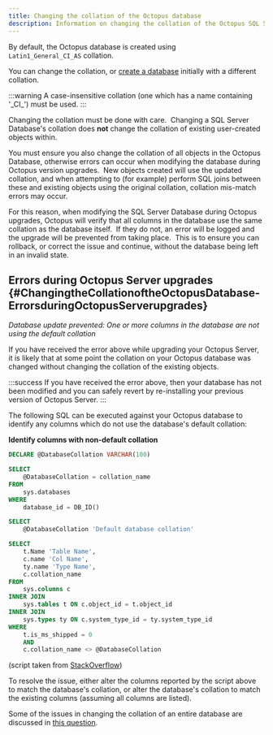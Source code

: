 ```yaml
---
title: Changing the collation of the Octopus database
description: Information on changing the collation of the Octopus SQL Server Database.
---
```


By default, the Octopus database is created using `Latin1_General_CI_AS` collation.

You can change the collation, or [create a database](/docs/installation/sql-server-database.md) initially with a different collation.

:::warning
A case-insensitive collation (one which has a name containing '\_CI\_') must be used.
:::

Changing the collation must be done with care.  Changing a SQL Server Database's collation does **not** change the collation of existing user-created objects within.

You must ensure you also change the collation of all objects in the Octopus Database, otherwise errors can occur when modifying the database during Octopus version upgrades.  New objects created will use the updated collation, and when attempting to (for example) perform SQL joins between these and existing objects using the original collation, collation mis-match errors may occur.

For this reason, when modifying the SQL Server Database during Octopus upgrades, Octopus will verify that all columns in the database use the same collation as the database itself.  If they do not, an error will be logged and the upgrade will be prevented from taking place.  This is to ensure you can rollback, or correct the issue and continue, without the database being left in an invalid state.

## Errors during Octopus Server upgrades {#ChangingtheCollationoftheOctopusDatabase-ErrorsduringOctopusServerupgrades}

*Database update prevented: One or more columns in the database are not using the default collation*

If you have received the error above while upgrading your Octopus Server, it is likely that at some point the collation on your Octopus database was changed without changing the collation of the existing objects.

:::success
If you have received the error above, then your database has not been modified and you can safely revert by re-installing your previous version of Octopus Server.
:::

The following SQL can be executed against your Octopus database to identify any columns which do not use the database's default collation:

**Identify columns with non-default collation**

```sql
DECLARE @DatabaseCollation VARCHAR(100)

SELECT
    @DatabaseCollation = collation_name
FROM
    sys.databases
WHERE
    database_id = DB_ID()

SELECT
    @DatabaseCollation 'Default database collation'

SELECT
    t.Name 'Table Name',
    c.name 'Col Name',
    ty.name 'Type Name',
    c.collation_name
FROM
    sys.columns c
INNER JOIN
    sys.tables t ON c.object_id = t.object_id
INNER JOIN
    sys.types ty ON c.system_type_id = ty.system_type_id    
WHERE
    t.is_ms_shipped = 0
    AND
    c.collation_name <> @DatabaseCollation
```

(script taken from [StackOverflow](http://stackoverflow.com/a/8488567/249431))

To resolve the issue, either alter the columns reported by the script above to match the database's collation, or alter the database's collation to match the existing columns (assuming all columns are listed).

Some of the issues in changing the collation of an entire database are discussed in [this question](http://serverfault.com/questions/19577/how-do-i-change-the-collation-of-a-sql-server-database).
